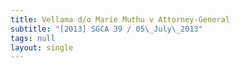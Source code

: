 ```yaml
---
title: Vellama d/o Marie Muthu v Attorney-General
subtitle: "[2013] SGCA 39 / 05\_July\_2013"
tags: null
layout: single
---
```


